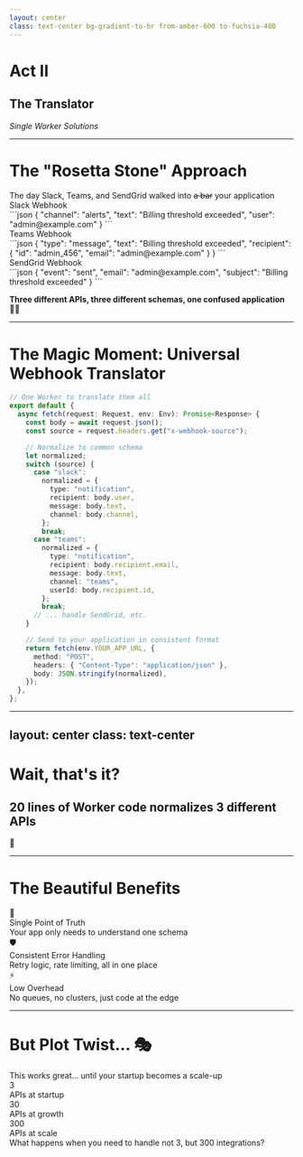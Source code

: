 ```yaml
---
layout: center
class: text-center bg-gradient-to-br from-amber-600 to-fuchsia-400
---
```


# Act II

## The Translator

_Single Worker Solutions_

---

# The "Rosetta Stone" Approach

<style scoped>
.rosetta-code code {
  font-size: 0.58rem !important;
}
</style>

<div class="text-lg mb-8 font-bold">The day Slack, Teams, and SendGrid walked into <s>a bar</s> your application</div>

<div class="grid grid-cols-3 gap-4 mb-8 rosetta-code">

<div v-click="1" class="p-4 bg-purple-100 dark:bg-purple-900 rounded-lg">
<div class="font-bold">Slack Webhook</div>
<div class="mt-2 font-mono">
```json
{
  "channel": "alerts",
  "text": "Billing threshold exceeded",
  "user": "admin@example.com"
}
```
</div>
</div>

<div v-click="2" class="p-4 bg-blue-100 dark:bg-blue-900 rounded-lg">
<div class="font-bold">Teams Webhook</div>
<div class="mt-2 font-mono">
```json
{
  "type": "message",
  "text": "Billing threshold exceeded",
  "recipient": {
    "id": "admin_456",
    "email": "admin@example.com"
  }
}
```
</div>
</div>

<div v-click="3" class="p-4 bg-green-100 dark:bg-green-900 rounded-lg">
<div class="font-bold">SendGrid Webhook</div>
<div class="mt-2 font-mono">
```json
{
  "event": "sent",
  "email": "admin@example.com",
  "subject": "Billing threshold exceeded"
}
```
</div>
</div>

</div>

<v-click at="4">

**Three different APIs, three different schemas, one confused application** 😵‍💫

</v-click>

---

# The Magic Moment: Universal Webhook Translator

```typescript {1-5|7-17|18-26|all}{maxHeight:'400px'}
// One Worker to translate them all
export default {
  async fetch(request: Request, env: Env): Promise<Response> {
    const body = await request.json();
    const source = request.headers.get("x-webhook-source");

    // Normalize to common schema
    let normalized;
    switch (source) {
      case "slack":
        normalized = {
          type: "notification",
          recipient: body.user,
          message: body.text,
          channel: body.channel,
        };
        break;
      case "teams":
        normalized = {
          type: "notification",
          recipient: body.recipient.email,
          message: body.text,
          channel: "teams",
          userId: body.recipient.id,
        };
        break;
      // ... handle SendGrid, etc.
    }

    // Send to your application in consistent format
    return fetch(env.YOUR_APP_URL, {
      method: "POST",
      headers: { "Content-Type": "application/json" },
      body: JSON.stringify(normalized),
    });
  },
};
```

---
layout: center
class: text-center
---

# Wait, that's it?

## 20 lines of Worker code normalizes 3 different APIs

<div v-click class="mt-8 text-2xl">🤯</div>

---

# The Beautiful Benefits

<div class="grid grid-cols-2 gap-8 mt-8">

<div class="space-y-6">

<div v-click="1" class="flex items-start space-x-4">
<div class="text-2xl">🎯</div>
<div>
<div class="font-bold">Single Point of Truth</div>
<div class="text-sm opacity-75">Your app only needs to understand one schema</div>
</div>
</div>

<div v-click="2" class="flex items-start space-x-4">
<div class="text-2xl">🛡️</div>
<div>
<div class="font-bold">Consistent Error Handling</div>
<div class="text-sm opacity-75">Retry logic, rate limiting, all in one place</div>
</div>
</div>

<div v-click="3" class="flex items-start space-x-4">
<div class="text-2xl">⚡</div>
<div>
<div class="font-bold">Low Overhead</div>
<div class="text-sm opacity-75">No queues, no clusters, just code at the edge</div>
</div>
</div>

</div>

<div v-click="4">

<script setup>
const webhookDiagram = `
webhook1: {
  label: Slack Webhook
  style: { fill: '#4A154B' }
}
webhook2: {
  label: Teams Webhook
  style: { fill: '#5B5FC7' }
}
webhook3: {
  label: SendGrid Webhook
  style: { fill: '#1A82E2' }
}
translator: {
  label: Worker Translator
  style: { fill: '#F48120' }
}
app: {
  label: Your App Happy and Simple
  style: { fill: '#10B981' }
}

app -> translator: One Unified Schema
translator -> webhook1: Different Schemas
translator -> webhook2: Different Schemas
translator -> webhook3: Different Schemas`
</script>

<D2Diagram
  :code="webhookDiagram"
  max-height="300px"
/>

</div>

</div>

---

# But Plot Twist... 🎭

<v-click>

<div class="text-center text-2xl mb-8">
This works great... until your startup becomes a scale-up
</div>

</v-click>

<v-click>

<div class="grid grid-cols-3 gap-4 text-center">
<div class="p-6 bg-sky-100 dark:bg-sky-800 rounded-lg">
<div class="text-4xl mb-2">3</div>
<div class="text-sm">APIs at startup</div>
</div>

<div class="p-6 bg-yellow-100 dark:bg-yellow-600 rounded-lg">
<div class="text-4xl mb-2">30</div>
<div class="text-sm">APIs at growth</div>
</div>

<div class="p-6 bg-orange-100 dark:bg-orange-700 rounded-lg">
<div class="text-4xl mb-2">300</div>
<div class="text-sm">APIs at scale</div>
</div>
</div>

</v-click>

<v-click>

<div class="mt-12 text-center text-xl">
<span class="font-bold">What happens when you need to handle not 3, but 300 integrations?</span>
</div>

</v-click>

<!--
Set up the next problem - scaling the pattern
-->
